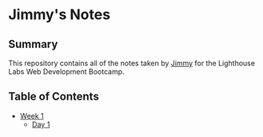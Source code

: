 # Jimmy's Notes

## Summary 

This repository contains all of the notes taken by [Jimmy](https://github.com/jpqy) for the Lighthouse Labs Web Development Bootcamp.

## Table of Contents

* [Week 1](/Week_1)
  * [Day 1](/Week_1/Day_1)

